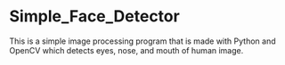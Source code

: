 # Simple_Face_Detector
This is a simple image processing program that is made with Python and OpenCV which detects eyes, nose, and mouth of human image.

